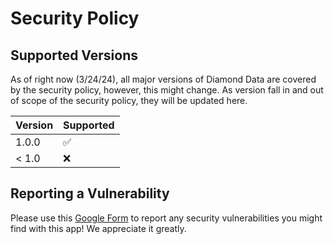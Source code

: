 # Security Policy

## Supported Versions
As of right now (3/24/24), all major versions of Diamond Data are covered by the security policy, however, this might change.
As version fall in and out of scope of the security policy, they will be updated here.

| Version | Supported          |
| ------- | ------------------ |
| 1.0.0   | :white_check_mark: |
| < 1.0   | :x:                |

## Reporting a Vulnerability

Please use this [Google Form](https://forms.gle/rbrFq6RMpcpCFNTz9) to report any security vulnerabilities you might find with this app! We appreciate it greatly.
